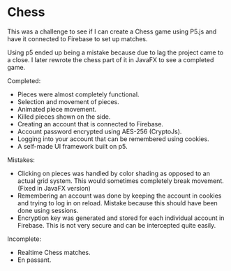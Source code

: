 # Chess

This was a challenge to see if I can create a Chess game using P5.js and have it connected to Firebase to set up matches.

Using p5 ended up being a mistake because due to lag the project came to a close. I later rewrote the chess part of it in JavaFX to see a completed game.


Completed:
- Pieces were almost completely functional.
- Selection and movement of pieces.
- Animated piece movement.
- Killed pieces shown on the side.
- Creating an account that is connected to Firebase.
- Account password encrypted using AES-256 (CryptoJs).
- Logging into your account that can be remembered using cookies.
- A self-made UI framework built on p5.

Mistakes:
- Clicking on pieces was handled by color shading as opposed to an actual grid system. This would sometimes completely break movement. (Fixed in JavaFX version)
- Remembering an account was done by keeping the account in cookies and trying to log in on reload. Mistake because this should have been done using sessions.
- Encryption key was generated and stored for each individual account in Firebase. This is not very secure and can be intercepted quite easily. 

Incomplete:
- Realtime Chess matches.
- En passant.
